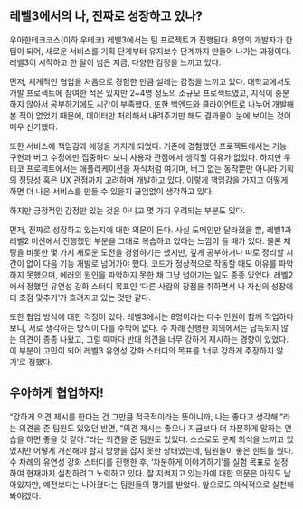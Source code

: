 ## 레벨3에서의 나, 진짜로 성장하고 있나?

우아한테크코스(이하 우테코) 레벨3에서는 팀 프로젝트가 진행된다. 8명의 개발자가 한 팀이 되어, 새로운 서비스를 기획 단계부터 유지보수 단계까지 만들어 나가는 과정이다. 레벨3이 시작하고 한 달이 넘은 지금, 다양한 감정을 느끼고 있다.

먼저, 체계적인 협업을 처음으로 경험한 만큼 설레는 감정을 느끼고 있다. 대학교에서도 개발 프로젝트에 참여한 적은 있지만 2~4명 정도의 소규모 프로젝트였고, 지식이 충분하지 않아서 공부하기에도 시간이 부족했다. 또한 백엔드와 클라이언트로 나누어 개발해본 적이 없었기 때문에, 데이터만 처리해서 내려주기만 해도 결과물이 눈에 보이는 것이 매우 신기했다.

또한 서비스에 책임감과 애정을 가지게 되었다. 기존에 경험했던 프로젝트에서는 기능 구현과 버그 수정에만 집중하다 보니 사용자 관점에서 생각할 여유가 없었다. 하지만 우테코 프로젝트에서는 애플리케이션을 자식처럼 여기며, 버그 없는 동작뿐만 아니라 기획의 정당성 혹은 UX 관점까지 고려하며 개발하고 있다. 이렇게 책임감을 가지고 어떻게 하면 더 나은 서비스를 만들 수 있을지 끊임없이 생각하고 있다.

하지만 긍정적인 감정만 있는 것은 아니고 몇 가지 우려되는 부분도 있다.

먼저, 진짜로 성장하고 있는지에 대한 의문이 든다. 사실 도메인만 달라졌을 뿐, 레벨1과 레벨2 미션에서 진행했던 부분을 그대로 복습하고 있다는 느낌이 들 때가 있다. 물론 채팅을 비롯한 몇 가지 새로운 도전을 경험하기는 했지만, 깊게 공부하거나 따로 정리할 시간이 없이 다음 기능 개발로 넘어가야 했다. 코드가 정상적으로 작동할 때도 이유를 파악하지 못했으며, 에러의 원인을 파악하지 못한 채 그냥 넘어가는 일도 종종 있었다. 레벨2에서 정했던 유연성 강화 스터디 목표인 ‘다른 사람의 장점을 취하면서 나 자신의 성장에 더 초점 맞추기’가 흐려지고 있는 것만 같다.

또한 협업 방식에 대한 걱정이 있다. 레벨3에서는 8명이라는 다수 인원이 함께 작업하다 보니, 서로 생각하는 방식이 다를 수밖에 없다. 수 차례 진행한 회의에서는 납득되지 않는 의견이 종종 나왔고, 그럴 때마다 반대 의견을 너무 강하게 제시하는 경향이 있었다. 이 부분이 고민이 되어 레벨3 유연성 강화 스터디의 목표를 ‘너무 강하게 주장하지 않기’로 정했다.

## 우아하게 협업하자!

“강하게 의견 제시를 한다는 건 그만큼 적극적이라는 뜻이니까, 나는 좋다고 생각해.”라는 의견을 준 팀원도 있었던 반면, “의견 제시는 좋으나 지금보다 더 차분하게 말하는 연습을 하면 좋을 것 같아.”라는 의견을 준 팀원도 있었다. 스스로도 문제 의식을 느끼고 있었지만 어떻게 개선해야 할지 방향을 잡지 못한 상태였는데, 팀원들이 좋은 힌트를 줬다. 수 차례의 유연성 강화 스터디를 진행한 후, ‘차분하게 이야기하기’를 실험 목표로 설정하여 현재까지 실천하려고 노력하고 있다. 잘 지켜지고 있는가에 대한 의문은 아직도 남아있지만, 예전보다는 나아졌다는 팀원들의 평가를 받았다. 앞으로도 의식적으로 실천해봐야겠다.
